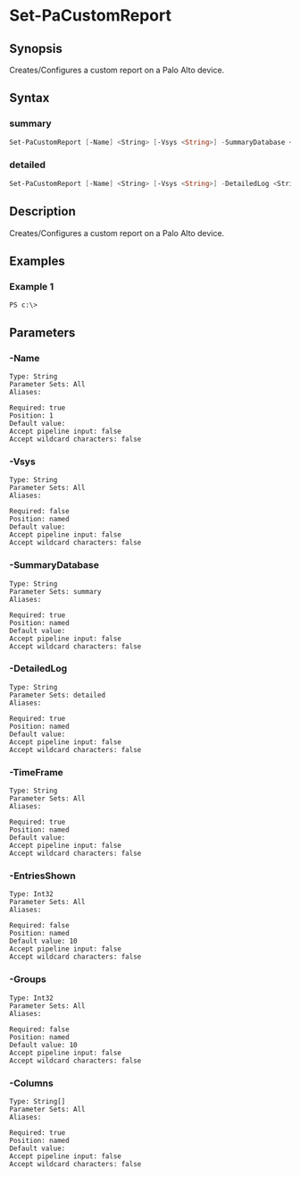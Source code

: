 # Set-PaCustomReport

## Synopsis

Creates/Configures a custom report on a Palo Alto device.

## Syntax

### summary

```powershell
Set-PaCustomReport [-Name] <String> [-Vsys <String>] -SummaryDatabase <String> -TimeFrame <String> [-EntriesShown <Int32>] [-Groups <Int32>] -Columns <String[]> 
```

### detailed

```powershell
Set-PaCustomReport [-Name] <String> [-Vsys <String>] -DetailedLog <String> -TimeFrame <String> [-EntriesShown <Int32>] [-Groups <Int32>] -Columns <String[]> 
```

## Description

Creates/Configures a custom report on a Palo Alto device.

## Examples

### Example 1

```
PS c:\> 
```













## Parameters

### -Name


```asciidoc
Type: String
Parameter Sets: All
Aliases: 

Required: true
Position: 1
Default value: 
Accept pipeline input: false
Accept wildcard characters: false
```
### -Vsys


```asciidoc
Type: String
Parameter Sets: All
Aliases: 

Required: false
Position: named
Default value: 
Accept pipeline input: false
Accept wildcard characters: false
```
### -SummaryDatabase


```asciidoc
Type: String
Parameter Sets: summary
Aliases: 

Required: true
Position: named
Default value: 
Accept pipeline input: false
Accept wildcard characters: false
```
### -DetailedLog


```asciidoc
Type: String
Parameter Sets: detailed
Aliases: 

Required: true
Position: named
Default value: 
Accept pipeline input: false
Accept wildcard characters: false
```
### -TimeFrame


```asciidoc
Type: String
Parameter Sets: All
Aliases: 

Required: true
Position: named
Default value: 
Accept pipeline input: false
Accept wildcard characters: false
```
### -EntriesShown


```asciidoc
Type: Int32
Parameter Sets: All
Aliases: 

Required: false
Position: named
Default value: 10
Accept pipeline input: false
Accept wildcard characters: false
```
### -Groups


```asciidoc
Type: Int32
Parameter Sets: All
Aliases: 

Required: false
Position: named
Default value: 10
Accept pipeline input: false
Accept wildcard characters: false
```
### -Columns


```asciidoc
Type: String[]
Parameter Sets: All
Aliases: 

Required: true
Position: named
Default value: 
Accept pipeline input: false
Accept wildcard characters: false
```


